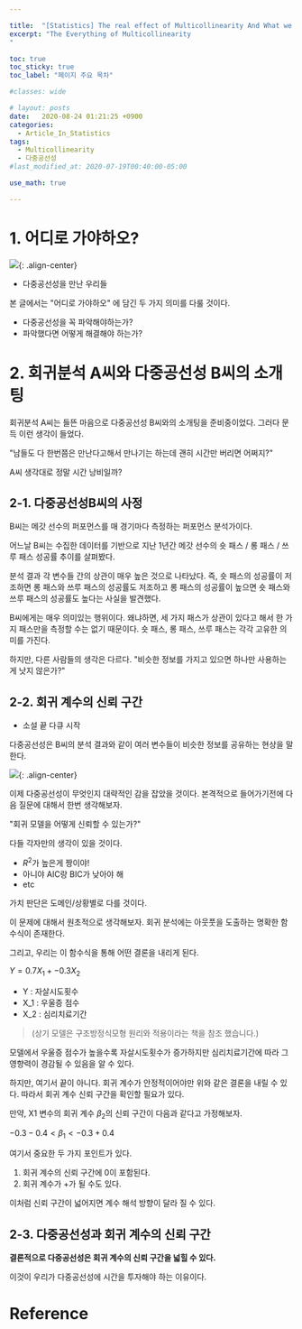 ```yaml
---

title:  "[Statistics] The real effect of Multicollinearity And What we do?"
excerpt: "The Everything of Multicollinearity
"

toc: true
toc_sticky: true
toc_label: "페이지 주요 목차"

#classes: wide

# layout: posts
date:   2020-08-24 01:21:25 +0900
categories: 
  - Article_In_Statistics
tags: 
  - Multicollinearity
  - 다중공선성
#last_modified_at: 2020-07-19T00:40:00-05:00

use_math: true

---
```


# 1. 어디로 가야하오?
![](https://giblesdeepmind.github.io/assets/images/Statistics/Multicollinearity/leesin.png){: .align-center}

- 다중공선성을 만난 우리들

본 글에서는 "어디로 가야하오" 에 담긴 두 가지 의미를 다룰 것이다.

- 다중공선성을 꼭 파악해야하는가?
- 파악했다면 어떻게 해결해야 하는가?

# 2. 회귀분석 A씨와 다중공선성 B씨의 소개팅
회귀분석 A씨는 들뜬 마음으로 다중공선성 B씨와의 소개팅을 준비중이었다. 그러다 문득 이런 생각이 들었다. 

"남들도 다 한번쯤은 만난다고해서 만나기는 하는데 괜히 시간만 버리면 어쩌지?"

A씨 생각대로 정말 시간 낭비일까?

## 2-1. 다중공선성B씨의 사정

B씨는 메갓 선수의 퍼포먼스를 매 경기마다 측정하는 퍼포먼스 분석가이다. 

어느날 B씨는 수집한 데이터를 기반으로 지난 1년간 메갓 선수의 숏 패스 / 롱 패스 / 쓰루 패스 성공률 추이를 살펴봤다.

분석 결과 각 변수들 간의 상관이 매우 높은 것으로 나타났다. 즉, 숏 패스의 성공률이 저조하면 롱 패스와 쓰루 패스의 성공률도 저조하고 롱 패스의 성공률이 높으면 숏 패스와 쓰루 패스의 성공률도 높다는 사실을 발견했다.

B씨에게는 매우 의미있는 행위이다. 왜냐하면, 세 가지 패스가 상관이 있다고 해서 한 가지 패스만을 측정할 수는 없기 때문이다. 숏 패스, 롱 패스, 쓰루 패스는 각각 고유한 의미를 가진다.

하지만, 다른 사람들의 생각은 다르다. "비슷한 정보를 가지고 있으면 하나만 사용하는게 낫지 않은가?"

## 2-2. 회귀 계수의 신뢰 구간

- 소설 끝 다큐 시작


다중공선성은 B씨의 분석 결과와 같이 여러 변수들이 비슷한 정보를 공유하는 현상을 말한다. 

![](https://giblesdeepmind.github.io/assets/images/Statistics/Multicollinearity/diagram.jpg){: .align-center}

이제 다중공선성이 무엇인지 대략적인 감을 잡았을 것이다. 본격적으로 들어가기전에 다음 질문에 대해서 한번 생각해보자.

"회귀 모델을 어떻게 신뢰할 수 있는가?" 

다들 각자만의 생각이 있을 것이다. 
- $R^2$가 높은게 짱이야!
- 아니야 AIC랑 BIC가 낮아야 해
- etc

가치 판단은 도메인/상황별로 다를 것이다. 

이 문제에 대해서 원초적으로 생각해보자. 회귀 분석에는 아웃풋을 도출하는 명확한 함수식이 존재한다. 

그리고, 우리는 이 함수식을 통해 어떤 결론을 내리게 된다. 

$Y= 0.7X_1 + -0.3X_2$

- Y : 자살시도횟수
- X_1 : 우울증 점수
- X_2 : 심리치료기간

>(상기 모델은 구조방정식모형 원리와 적용이라는 책을 참조 했습니다.)

모델에서 우울증 점수가 높을수록 자살시도횟수가 증가하지만 심리치료기간에 따라 그 영향력이 경감될 수 있음을 알 수 있다.

하지만, 여기서 끝이 아니다. 회귀 계수가 안정적이어야만 위와 같은 결론을 내릴 수 있다. 따라서 회귀 계수 신뢰 구간을 확인할 필요가 있다.

만약, X1 변수의 회귀 계수 $\beta_2$의 신뢰 구간이 다음과 같다고 가정해보자.

$-0.3 - 0.4 <\beta_1 < -0.3 + 0.4$

여기서 중요한 두 가지 포인트가 있다.

1. 회귀 계수의 신뢰 구간에 0이 포함된다.
2. 회귀 계수가 +가 될 수도 있다.

이처럼 신뢰 구간이 넓어지면 계수 해석 방향이 달라 질 수 있다.

## 2-3. 다중공선성과 회귀 계수의 신뢰 구간

**결론적으로 다중공선성은 회귀 계수의 신뢰 구간을 넓힐 수 있다.** 

이것이 우리가 다중공선성에 시간을 투자해야 하는 이유이다.












# Reference
